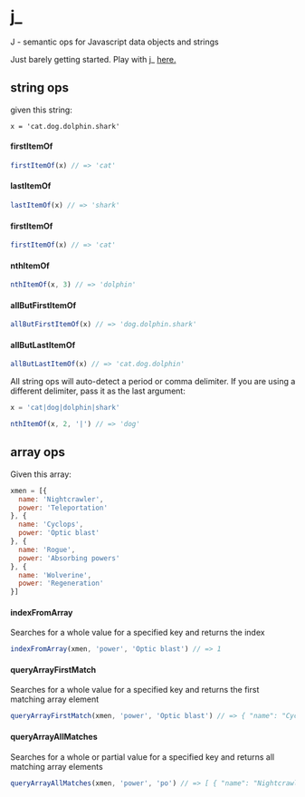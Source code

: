 # j_
J - semantic ops for Javascript data objects and strings

Just barely getting started. Play with j_ [here.](http://codepen.io/jmellicker/pen/qOmxyY?editors=001)

## string ops

given this string:

```x = 'cat.dog.dolphin.shark'```

#### firstItemOf
```javascript
firstItemOf(x) // => 'cat'
```
#### lastItemOf
```javascript
lastItemOf(x) // => 'shark'
```
#### firstItemOf
```javascript
firstItemOf(x) // => 'cat'
```
#### nthItemOf
```javascript
nthItemOf(x, 3) // => 'dolphin'
```
#### allButFirstItemOf
```javascript
allButFirstItemOf(x) // => 'dog.dolphin.shark'
```
#### allButLastItemOf
```javascript
allButLastItemOf(x) // => 'cat.dog.dolphin'
```

All string ops will auto-detect a period or comma delimiter. If you are using a different delimiter, pass it as the last argument:

```javascript
x = 'cat|dog|dolphin|shark'

nthItemOf(x, 2, '|') // => 'dog'
```

## array ops

Given this array:

```javascript
xmen = [{
  name: 'Nightcrawler',
  power: 'Teleportation'
}, {
  name: 'Cyclops',
  power: 'Optic blast'
}, {
  name: 'Rogue',
  power: 'Absorbing powers'
}, {
  name: 'Wolverine',
  power: 'Regeneration'
}]
```

#### indexFromArray
Searches for a whole value for a specified key and returns the index

```javascript
indexFromArray(xmen, 'power', 'Optic blast') // => 1
```

#### queryArrayFirstMatch
Searches for a whole value for a specified key and returns the first matching array element

```javascript
queryArrayFirstMatch(xmen, 'power', 'Optic blast') // => { "name": "Cyclops", "power": "Optic blast" }
```

#### queryArrayAllMatches
Searches for a whole or partial value for a specified key and returns all matching array elements

```javascript
queryArrayAllMatches(xmen, 'power', 'po') // => [ { "name": "Nightcrawler", "power": "Teleportation" }, { "name": "Rogue", "power": "Absorbing powers" } ]
```

